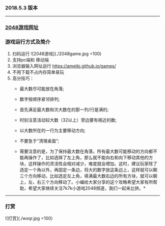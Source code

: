 
### 2018.5.3 版本
****
### [2048游戏网址](https://ameibj.github.io/games/)

### 游戏运行方式及简介

1. 扫码运行 ![2048游戏](./2048game.jpg =100)
2. 支持pc端和 移动端
3. 浏览器输入网址运行 https://ameibj.github.io/games/
4. 不用下载不占内存简单易玩
5. 高分技巧：
    * 最大数尽可能放在角落;
    * 数字按顺序紧邻排列;
    * 首先满足最大数和次大数在的那一列/行是满的;
    * 时刻注意活动较大数（32以上）旁边要有相近的数;
    * 以大数所在的一行为主要移动方向;
    * 不要急于“清理桌面”;

    * 需要注意的是，为了保持最大数在角落，所有最大数可能移动的方向都不能再操作了，比如选择了左上角，那么就不能向右和向下移动其他的方块，这样操作的灵活性会相对减少，难度就会增加。这时，建议玩家除了选定一个角以外，再固定一条边，将大的数字放这条边上，这样就可以朝三个方向移动，比如选定左上角，填满最大数右边的所有方块，就可以朝上，左，右三个方向移动了。小编给大家分享的这个攻略希望大家有所帮助，希望大家继续关注7k7k小游戏2048频道，我们一起来比拼。*


-----
### 打赏

![打赏](./wxqr.jpg =100)
